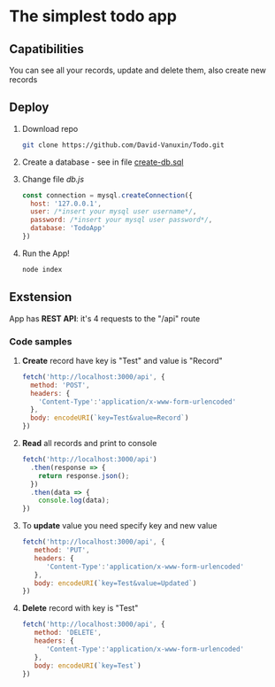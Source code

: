 # The simplest todo app

## Capatibilities

You can see all your records, update and delete them, also create new records 

## Deploy

1. Download repo
	```bash
	git clone https://github.com/David-Vanuxin/Todo.git
	```

2. Create a database - see in file <a href='https://github.com/David-Vanuxin/Todo/blob/main/create-db.sql'>create-db.sql</a>
3. Change file <i>db.js</i>
	```js
	const connection = mysql.createConnection({
	  host: '127.0.0.1',
	  user: /*insert your mysql user username*/,
	  password: /*insert your mysql user password*/,
	  database: 'TodoApp' 
	})
	```

4. Run the App!
	```bash
	node index
	```

## Exstension

App has <strong>REST API</strong>: it's 4 requests to the "/api" route 

### Code samples
1. <strong>Create</strong> record have key is "Test" and value is "Record"
	```js
	fetch('http://localhost:3000/api', {
	  method: 'POST',
	  headers: {
	    'Content-Type':'application/x-www-form-urlencoded'
	  },
	  body: encodeURI(`key=Test&value=Record`)
	})
	```

2. <strong>Read</strong> all records and print to console
	```js
	fetch('http://localhost:3000/api')
	  .then(response => {
	    return response.json();
	  })
	  .then(data => {
	    console.log(data);
	})
	```

3. To <strong>update</strong> value you need specify key and new value
	```js
	fetch('http://localhost:3000/api', {
	   method: 'PUT',
	   headers: {
	      'Content-Type':'application/x-www-form-urlencoded'
	   },
	   body: encodeURI(`key=Test&value=Updated`)
	})
	```


4. <strong>Delete</strong> record with key is "Test"
	```js
	fetch('http://localhost:3000/api', {
	   method: 'DELETE',
	   headers: {
	      'Content-Type':'application/x-www-form-urlencoded'
	   },
	   body: encodeURI(`key=Test`)
	})
	```
